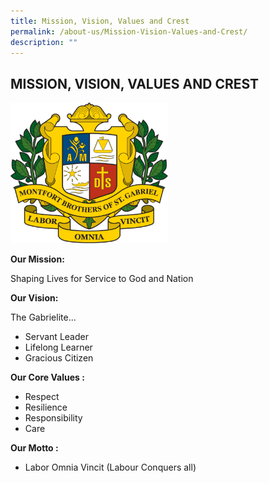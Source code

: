 ```yaml
---
title: Mission, Vision, Values and Crest
permalink: /about-us/Mission-Vision-Values-and-Crest/
description: ""
---
```

## MISSION, VISION, VALUES AND CREST

<img style="width: 50%;" src="/images/school-mission-small.png">

**Our Mission:**

Shaping Lives for Service to God and Nation

  

**Our Vision:**

The Gabrielite...

*   Servant Leader
*   Lifelong Learner
*   Gracious Citizen

  

**Our Core Values :**

*   Respect
*   Resilience
*   Responsibility
*   Care

  

**Our Motto :**

*   Labor Omnia Vincit (Labour Conquers all)